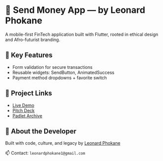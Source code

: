 # 🚀 Send Money App — by Leonard Phokane

A mobile-first FinTech application built with Flutter, rooted in ethical design and Afro-futurist branding.

## 🌿 Key Features
- Form validation for secure transactions
- Reusable widgets: SendButton, AnimatedSuccess
- Payment method dropdowns + favorite switch

## 🔗 Project Links
- [Live Demo](https://phokane-creative-code.lovable.app)
- [Pitch Deck](https://www.canva.com/design/DAGsxJEVKSg/ODdyq2DctbdY100QGlFy9w/view)
- [Padlet Archive](https://padlet.com/plp9/my-distinguished-padlet-obiq9mj5yr6u1mxo)

## 👤 About the Developer
Built with code, culture, and legacy by [Leonard Phokane](https://leonardphokane.github.io/leonard-bio-legacy)

📫 Contact: `leonardphokane1@gmail.com`
